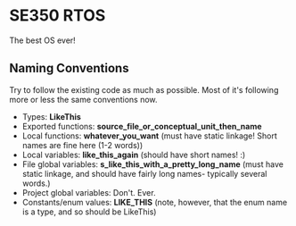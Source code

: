 SE350 RTOS
==========

The best OS ever!

Naming Conventions
------------------

Try to follow the existing code as much as possible. Most of it's following
more or less the same conventions now.

 - Types: **LikeThis**
 - Exported functions: **source_file_or_conceptual_unit_then_name**
 - Local functions: **whatever_you_want** (must have static linkage! Short names are fine here (1-2 words))
 - Local variables: **like_this_again** (should have short names! :)
 - File global variables: **s_like_this_with_a_pretty_long_name** (must have static linkage, and should have fairly long names- typically several words.)
 - Project global variables: Don't. Ever.
 - Constants/enum values: **LIKE_THIS** (note, however, that the enum name is a type, and so should be LikeThis)

